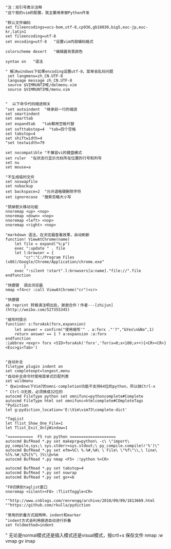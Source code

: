 
    "注：双引号表示注释
    "这个我的vim的配置，我主要用来做Python开发
    
    "默认文件编码
    set fileencodings=ucs-bom,utf-8,cp936,gb18030,big5,euc-jp,euc-kr,latin1
    set fileencoding=utf-8
    set encoding=utf-8   "设置vim内部编码格式
    
    colorscheme desert   "编辑器背景颜色
    
    syntax on   "语法
    
    " 解决windows下如果encoding设置utf-8，菜单会乱码问题
     set langmenu=zh_CN.UTF-8
     language message zh_CN.UTF-8
     source $VIMRUNTIME/delmenu.vim
     source $VIMRUNTIME/menu.vim
    
    
    "  以下命令代码缩进相关
    "set autoindent  "继承前一行的缩进
    set smartindent
    set smarttab
    set expandtab   "tab都用空格代替
    set softtabstop=4  "tab=四个空格
    set tabstop=4
    set shiftwidth=4
    "set textwidth=79
    
    set nocompatible "不兼容vi的键盘模式
    set ruler  "在状态行显示光标所在位置的行号和列号
    set nu
    set mouse=a
    
    "不生成临时文件
    set noswapfile
    set nobackup
    set backspace=2  "允许退格键删除字符
    set ignorecase  "搜索忽略大小写
    
    "禁掉箭头移动功能
    nnoremap <up> <nop>
    nnoremap <down> <nop>
    nnoremap <left> <nop>
    nnoremap <right> <nop>
    
    "markdown 语法，在浏览器查看效果，自动刷新
    function! ViewAtChrome(name)
        let file = expand("%:p")
        exec ":update " . file
        let l:browser = {
            "cr":"C:/Program Files (x86)/Google/Chrome/Application/chrome.exe"   
            }
        exec ":silent !start".l:browsers[a:name]."file://".file
    endfunction 
    
    "快捷键  调出浏览器
    nmap <f4>cr :call ViewAtChrome("cr")<cr>
    
    "快捷键
    ab reprint 转载请注明出处，谢谢合作！作者---[zhijun](http://weibo.com/527355345)
    
    "缩写时提示
    function! s:forxAsk(forx,expansion)
        let answer = confirm("使用缩写'" . a:forx ."'?","&Yes\n&No",1)
        return answer == 1 ? a:expansion :a:forx
    endfunction
    :iabbrev <expr> forx <SID>forxAsk('forx','for(x=0;x<100;x++){<CR><CR>}<Esc>gi<Tab>')
    
    
    "自动补全
    filetype plugin indent on
    set completeopt=longest,menu
    "自动补全命令时使用菜单式匹配列表
    set wildmenu
    " 在windows下Vim7的omni-completion功能不支持64位的python，所以按Ctrl-x
    " Ctrl-O无效，必须换成32位的
    autocmd FileType python set omnifunc=pythoncomplete#Complete
    autocmd FileType html set omnifunc=htmlcomplete#COmpleteTags
    "Pydiction
    let g:pydiction_location='E:\Vim\vim73\complete-dict'
    
    "TagList
    let Tlist_Show_One_File=1
    let Tlist_Exit_OnlyWindow=1
    
    "===========  F5 run python ====================
    autocmd BufRead *.py set makeprg=python\ -c\ \"import\ py_compile,sys;\ sys.stderr=sys.stdout;\ py_compile.compile(r'%')\"
    autocmd BufRead *.py set efm=%C\ %.%#,%A\ \ File\ \"%f\"\\,\ line\ %l%.%#,%Z%[%^\ ]%\\@=%m
    autocmd BufRead *.py nmap <F5> :!python %<CR>
    
    autocmd BufRead *.py set tabstop=4
    autocmd BufRead *.py set nowrap
    autocmd BufRead *.py set go+=b
    
    "F8切换到taglist窗口
    nnoremap <silent><F8> :TlistToggle<CR>
    
    ""http://www.cnblogs.com/renrenqq/archive/2010/09/09/1813669.html
    ""https://github.com/rkulla/pydiction
    
    "常用的折叠方式就两种，indent和marker
    "indent方式会利用缩进自动进行折叠
    set foldmethod=indent

" 无论是normal模式还是插入模式还是visual模式，按crtl+s 保存文件
nmap <c-s> :w<CR>
vmap <c-s> <Esc><c-s>gv
imap <c-s> <Esc><c-s>
